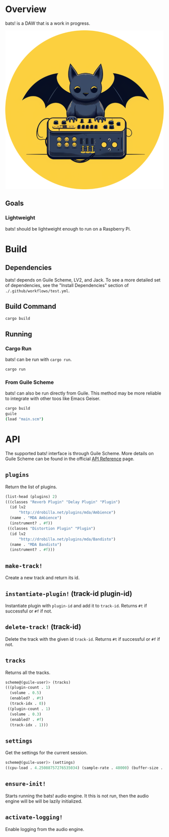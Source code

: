 # Overview

bats! is a DAW that is a work in progress.

![./assets/logo.png](./assets/logo.png)

## Goals

### Lightweight

bats! should be lightweight enough to run on a Raspberry Pi.

# Build

## Dependencies

bats! depends on Guile Scheme, LV2, and Jack. To see a more detailed
set of dependencies, see the "Install Dependencies" section of
`./.github/workflows/test.yml`.

## Build Command

```shell
cargo build
```

## Running

### Cargo Run

bats! can be run with `cargo run`.

```bash
cargo run
```

### From Guile Scheme

bats! can also be run directly from Guile. This method may be more
reliable to integrate with other toos like Emacs Geiser.

```bash
cargo build
guile
(load "main.scm")
```

# API

The supported bats! interface is through Guile Scheme. More details
on Guile Scheme can be found in  the official [API
Reference](https://gnu.org/software/guile/manual/html_node/API-Reference.html)
page.

## `plugins`

Return the list of plugins.

```lisp
(list-head (plugins) 2)
(((classes "Reverb Plugin" "Delay Plugin" "Plugin")
  (id lv2
      "http://drobilla.net/plugins/mda/Ambience")
  (name . "MDA Ambience")
  (instrument? . #f))
 ((classes "Distortion Plugin" "Plugin")
  (id lv2
      "http://drobilla.net/plugins/mda/Bandisto")
  (name . "MDA Bandisto")
  (instrument? . #f)))
```

## `make-track!`

Create a new track and return its id.

## `instantiate-plugin!` (track-id plugin-id)

Instantiate plugin with `plugin-id` and add it to `track-id`. Returns
`#t` if successful or `#f` if not.

## `delete-track!` (track-id)

Delete the track with the given id `track-id`. Returns `#t` if
successful or `#f` if not.

## `tracks`

Returns all the tracks.

```lisp
scheme@(guile-user)> (tracks)
(((plugin-count . 1)
  (volume . 0.5)
  (enabled? . #t)
  (track-idx . 0))
 ((plugin-count . 1)
  (volume . 0.3)
  (enabled? . #f)
  (track-idx . 1)))
```

## `settings`

Get the settings for the current session.

```lisp
scheme@(guile-user)> (settings)
((cpu-load . 4.25088757276535034) (sample-rate . 48000) (buffer-size . 1024))
```

## `ensure-init!`

Starts running the bats! audio engine. It this is not run, then the
audio engine will be will be lazily initialized.

## `activate-logging!`

Enable logging from the audio engine.
